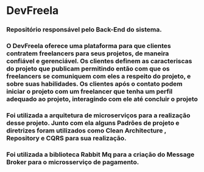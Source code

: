 # DevFreela
### Repositório responsável pelo Back-End do sistema.

### O DevFreela oferece uma plataforma para que clientes contratem freelancers para seus projetos, de maneira confiável e gerenciável. Os clientes definem as caracteriscas do projeto que publicam permitindo então com que os freelancers se comuniquem com eles a respeito do projeto, e sobre suas habilidades. Os clientes após o contato podem iniciar o projeto com um freelancer que tenha um perfil adequado ao projeto, interagindo com ele até concluir o projeto

### Foi utilizada a arquitetura de microserviços para a realização desse projeto. Junto com ela alguns Padrões de projeto e diretrizes foram utilizados como Clean Architecture , Repository e CQRS  para sua realização.

### Foi utilizada a biblioteca Rabbit Mq para a criação do Message Broker para o microsserviço de pagamento. 
